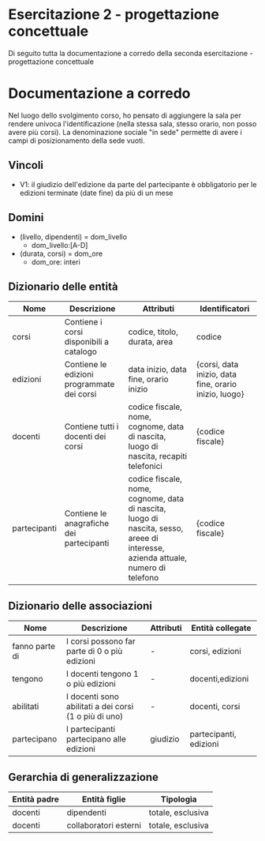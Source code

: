 # Esercitazione 2 - progettazione concettuale
Di seguito tutta la documentazione a corredo della seconda esercitazione - progettazione concettuale

# Documentazione a corredo
Nel luogo dello svolgimento corso, ho pensato di aggiungere la sala per rendere univoca l'identificazione (nella stessa sala, stesso orario, non posso avere più corsi).
La denominazione sociale "in sede" permette di avere i campi di posizionamento della sede vuoti.

## Vincoli
* V1: il giudizio dell'edizione da parte del partecipante è obbligatorio per le edizioni terminate (date fine) da più di un mese

## Domini
* (livello, dipendenti) = dom_livello
    * dom_livello:[A-D]
* (durata, corsi) = dom_ore
    * dom_ore: interi

## Dizionario delle entità
|Nome|Descrizione|Attributi|Identificatori|
|---|---|---|---|
|corsi|Contiene i corsi disponibili a catalogo|codice, titolo, durata, area|codice|
|edizioni|Contiene le edizioni programmate dei corsi|data inizio, data fine, orario inizio|{corsi, data inizio, data fine, orario inizio, luogo}|
|docenti|Contiene tutti i docenti dei corsi|codice fiscale, nome, cognome, data di nascita, luogo di nascita, recapiti telefonici |{codice fiscale}|
|partecipanti|Contiene le anagrafiche dei partecipanti|codice fiscale, nome, cognome, data di nascita, luogo di nascita, sesso, areee di interesse, azienda attuale, numero di telefono|{codice fiscale}|

## Dizionario delle associazioni
|Nome|Descrizione|Attributi|Entità collegate|
|---|---|---|---|
|fanno parte di|I corsi possono far parte di 0 o più edizioni|-|corsi, edizioni|
|tengono|I docenti tengono 1 o più edizioni|-|docenti,edizioni|
|abilitati|I docenti sono abilitati a dei corsi (1 o più di uno)|-|docenti, corsi|
|partecipano|I partecipanti partecipano alle edizioni|giudizio|partecipanti, edizioni|

## Gerarchia di generalizzazione
|Entità padre|Entità figlie|Tipologia|
|---|---|---|
|docenti|dipendenti|totale, esclusiva|
|docenti|collaboratori esterni|totale, esclusiva|
